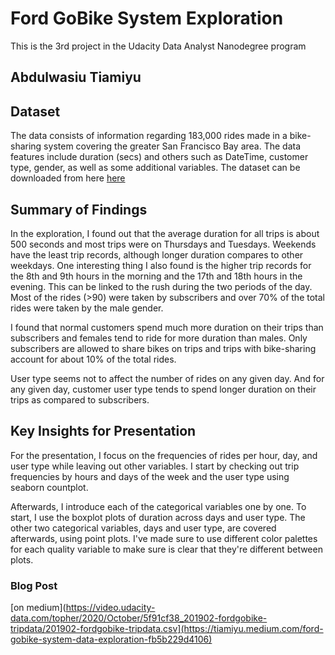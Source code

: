 # Ford GoBike System Exploration
This is the 3rd project in the Udacity Data Analyst Nanodegree program
## Abdulwasiu Tiamiyu


## Dataset
The data consists of information regarding 183,000 rides made in a bike-sharing system covering the greater San Francisco Bay area. The data features include duration (secs) and others such as DateTime, customer type, gender, as well as some additional variables. The dataset can be downloaded from here [here](https://video.udacity-data.com/topher/2020/October/5f91cf38_201902-fordgobike-tripdata/201902-fordgobike-tripdata.csv)



## Summary of Findings
In the exploration, I found out that the average duration for all trips is about 500 seconds and most trips were on Thursdays and Tuesdays.
Weekends have the least trip records, although longer duration compares to other weekdays. One interesting thing I also found is the higher trip records for the 8th and 9th hours in the morning and the 17th and 18th hours in the evening. This can be linked to the rush during the two periods of the day. Most of the rides (>90) were taken by subscribers and over 70% of the total rides were taken by the male gender.

I found that normal customers spend much more duration on their trips than subscribers and females tend to ride for more duration than males. Only subscribers are allowed to share bikes on trips and trips with bike-sharing account for about 10% of the total rides.

User type seems not to affect the number of rides on any given day. And for any given day, customer user type tends to spend longer duration on their trips as compared to subscribers.


## Key Insights for Presentation
For the presentation, I focus on the frequencies of rides per hour, day, and user type while leaving out other variables. I start by checking out trip frequencies by hours and days of the week and the user type using seaborn countplot.

Afterwards,  I introduce each of the categorical variables one by one. To start, I use the boxplot plots of duration across days and user type. The other two categorical variables, days and user type, are covered afterwards, using point plots. I've made sure to use different color palettes for each quality variable to make sure is clear that they're different between plots.


### Blog Post
[on medium](https://video.udacity-data.com/topher/2020/October/5f91cf38_201902-fordgobike-tripdata/201902-fordgobike-tripdata.csv](https://tiamiyu.medium.com/ford-gobike-system-data-exploration-fb5b229d4106)
